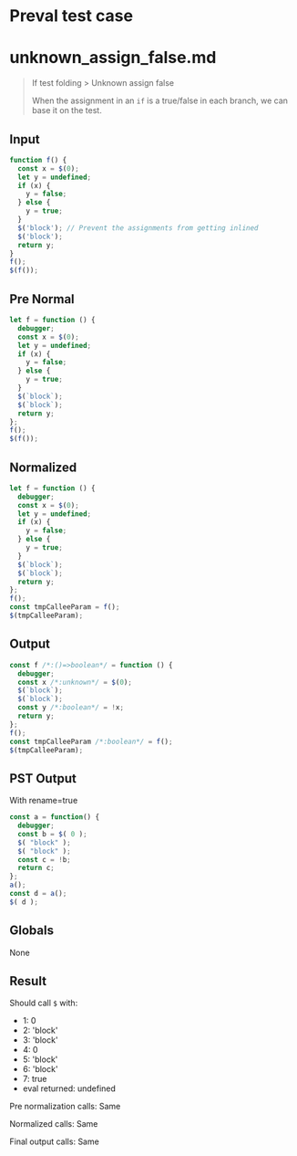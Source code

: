 # Preval test case

# unknown_assign_false.md

> If test folding > Unknown assign false
>
> When the assignment in an `if` is a true/false in each branch, we can base it on the test.

## Input

`````js filename=intro
function f() {
  const x = $(0);
  let y = undefined;
  if (x) {
    y = false;
  } else {
    y = true;
  }
  $('block'); // Prevent the assignments from getting inlined
  $('block');
  return y;
}
f();
$(f());
`````

## Pre Normal


`````js filename=intro
let f = function () {
  debugger;
  const x = $(0);
  let y = undefined;
  if (x) {
    y = false;
  } else {
    y = true;
  }
  $(`block`);
  $(`block`);
  return y;
};
f();
$(f());
`````

## Normalized


`````js filename=intro
let f = function () {
  debugger;
  const x = $(0);
  let y = undefined;
  if (x) {
    y = false;
  } else {
    y = true;
  }
  $(`block`);
  $(`block`);
  return y;
};
f();
const tmpCalleeParam = f();
$(tmpCalleeParam);
`````

## Output


`````js filename=intro
const f /*:()=>boolean*/ = function () {
  debugger;
  const x /*:unknown*/ = $(0);
  $(`block`);
  $(`block`);
  const y /*:boolean*/ = !x;
  return y;
};
f();
const tmpCalleeParam /*:boolean*/ = f();
$(tmpCalleeParam);
`````

## PST Output

With rename=true

`````js filename=intro
const a = function() {
  debugger;
  const b = $( 0 );
  $( "block" );
  $( "block" );
  const c = !b;
  return c;
};
a();
const d = a();
$( d );
`````

## Globals

None

## Result

Should call `$` with:
 - 1: 0
 - 2: 'block'
 - 3: 'block'
 - 4: 0
 - 5: 'block'
 - 6: 'block'
 - 7: true
 - eval returned: undefined

Pre normalization calls: Same

Normalized calls: Same

Final output calls: Same
